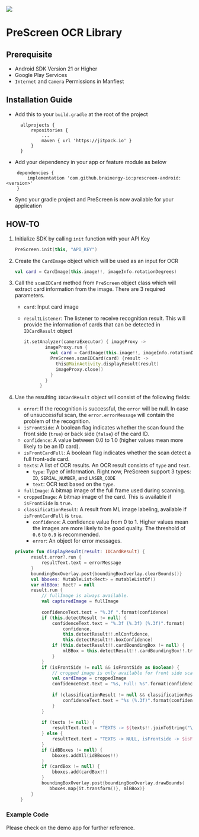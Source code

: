 [![](https://jitpack.io/v/brainergy-io/prescreen-android.svg)](https://jitpack.io/#brainergy-io/prescreen-android)

# PreScreen OCR Library

## Prerequisite

- Android SDK Version 21 or Higher
- Google Play Services
- `Internet` and `Camera` Permissions in Manfiest

## Installation Guide

- Add this to your `build.gradle` at the root of the project

  ```
	allprojects {
		repositories {
			...
			maven { url 'https://jitpack.io' }
		}
	}
  ```
- Add your dependency in your app or feature module as below
```
	dependencies {
		implementation 'com.github.brainergy-io:prescreen-android:<version>'
	}
```

- Sync your gradle project and PreScreen is now available for your application

## HOW-TO

1. Initialize SDK by calling `init` function with your API Key

    ```kotlin
    PreScreen.init(this, "API_KEY")
    ```

1. Create the `CardImage` object which will be used as an input for OCR

    ```kotlin
    val card = CardImage(this.image!!, imageInfo.rotationDegrees)
    ```

1. Call the `scanIDCard` method from `PreScreen` object class which will extract card information from the image. There are 3 required parameters.
    - `card`: Input card image
    - `resultListener`: The listener to receive recognition result. This will provide the information of cards that can be detected in `IDCardResult` object

      ```kotlin
      it.setAnalyzer(cameraExecutor) { imageProxy ->
              imageProxy.run {
                val card = CardImage(this.image!!, imageInfo.rotationDegrees)
                PreScreen.scanIDCard(card) {result ->
                  this@MainActivity.displayResult(result)
                  imageProxy.close()
                }
              }
            }
       ```

1. Use the resulting `IDCardResult` object will consist of the following fields:
    - `error`: If the recognition is successful, the `error` will be null. In case of unsuccessful scan, the `error.errorMessage` will contain the problem of the recognition.
    - `isFrontSide`: A boolean flag indicates whether the scan found the front side (`true`) or back side (`false`) of the card ID.
    - `confidence`: A value between 0.0 to 1.0 (higher values mean more likely to be an ID card).
    - `isFrontCardFull`: A boolean flag indicates whether the scan detect a full front-sde card.
    - `texts`: A list of OCR results. An OCR result consists of `type` and `text`.
        - `type`: Type of information. Right now, PreScreen support 3 types: `ID`, `SERIAL_NUMBER`, and `LASER_CODE`
        - `text`: OCR text based on the `type`.
    - `fullImage`: A bitmap image of the full frame used during scanning.
    - `croppedImage`: A bitmap image of the card. This is available if `isFrontSide` is `true`.
    - `classificationResult`: A result from ML image labeling, available if `isFrontCardFull` is `true`.
	  - `confidence`: A confidence value from 0 to 1. Higher values mean the images are more likely to be good quality. The threshold of `0.6` to `0.9` is recommended. 
	  - `error`: An object for error messages.

    ```kotlin
    private fun displayResult(result: IDCardResult) {
          result.error?.run {
              resultText.text = errorMessage
          }
          boundingBoxOverlay.post{boundingBoxOverlay.clearBounds()}
          val bboxes: MutableList<Rect> = mutableListOf()
          var mlBBox: Rect? = null
          result.run {
              // fullImage is always available.
              val capturedImage = fullImage
  
              confidenceText.text = "%.3f ".format(confidence)
              if (this.detectResult != null) {
                  confidenceText.text = "%.3f (%.3f) (%.3f)".format(
                      confidence,
                      this.detectResult!!.mlConfidence,
                      this.detectResult!!.boxConfidence)
                  if (this.detectResult!!.cardBoundingBox != null) {
                      mlBBox = this.detectResult!!.cardBoundingBox!!.transform()
                  }
              }
              if (isFrontSide != null && isFrontSide as Boolean) {
                  // cropped image is only available for front side scan result.
                  val cardImage = croppedImage
                  confidenceText.text = "%s, Full: %s".format(confidenceText.text, isFrontCardFull)
  
                  if (classificationResult != null && classificationResult!!.error == null) {
                      confidenceText.text = "%s (%.3f)".format(confidenceText.text, classificationResult!!.confidence)
                  }
              }
  
              if (texts != null) {
                  resultText.text = "TEXTS -> ${texts!!.joinToString("\n")}, isFrontside -> $isFrontSide"
              } else {
                  resultText.text = "TEXTS -> NULL, isFrontside -> $isFrontSide"
              }
              if (idBBoxes != null) {
                  bboxes.addAll(idBBoxes!!)
              }
              if (cardBox != null) {
                  bboxes.add(cardBox!!)
              }
              boundingBoxOverlay.post{boundingBoxOverlay.drawBounds(
                 bboxes.map{it.transform()}, mlBBox)}
          }
      }
      ```

### Example Code
Please check on the demo app for further reference.
       


